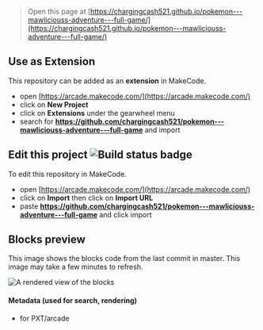  


> Open this page at [https://chargingcash521.github.io/pokemon---mawliciouss-adventure---full-game/](https://chargingcash521.github.io/pokemon---mawliciouss-adventure---full-game/)

## Use as Extension

This repository can be added as an **extension** in MakeCode.

* open [https://arcade.makecode.com/](https://arcade.makecode.com/)
* click on **New Project**
* click on **Extensions** under the gearwheel menu
* search for **https://github.com/chargingcash521/pokemon---mawliciouss-adventure---full-game** and import

## Edit this project ![Build status badge](https://github.com/chargingcash521/pokemon---mawliciouss-adventure---full-game/workflows/MakeCode/badge.svg)

To edit this repository in MakeCode.

* open [https://arcade.makecode.com/](https://arcade.makecode.com/)
* click on **Import** then click on **Import URL**
* paste **https://github.com/chargingcash521/pokemon---mawliciouss-adventure---full-game** and click import

## Blocks preview

This image shows the blocks code from the last commit in master.
This image may take a few minutes to refresh.

![A rendered view of the blocks](https://github.com/chargingcash521/pokemon---mawliciouss-adventure---full-game/raw/master/.github/makecode/blocks.png)

#### Metadata (used for search, rendering)

* for PXT/arcade
<script src="https://makecode.com/gh-pages-embed.js"></script><script>makeCodeRender("{{ site.makecode.home_url }}", "{{ site.github.owner_name }}/{{ site.github.repository_name }}");</script>
